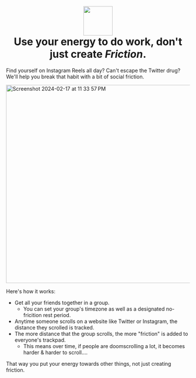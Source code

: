 
<p align="center">
  <h1 align="center">
    <img src="https://github.com/maggie-j-liu/friction/assets/39828164/e0996d12-2cf0-4471-8d6d-f53ee6acdcc5" height="80px" /> <br />
    Use your energy to do work, don't just create <i>Friction</i>.
  </h1>
</p>

Find yourself on Instagram Reels all day? Can't escape the Twitter drug? We'll help you break that habit with a bit of social friction.

<img width="542" alt="Screenshot 2024-02-17 at 11 33 57 PM" src="https://github.com/maggie-j-liu/friction/assets/39828164/67544dd4-1f50-4b24-845a-f62e962251dc">

Here's how it works:

* Get all your friends together in a group.
  * You can set your group's timezone as well as a designated no-fricition rest period.
* Anytime someone scrolls on a website like Twitter or Instagram, the distance they scrolled is tracked.
* The more distance that the group scrolls, the more "friction" is added to everyone's trackpad.
  * This means over time, if people are doomscrolling a lot, it becomes harder & harder to scroll....

That way you put your energy towards other things, not just creating friction.
